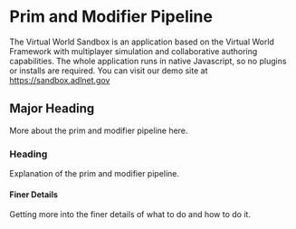 # Prim and Modifier Pipeline

The Virtual World Sandbox is an application based on the Virtual World Framework with multiplayer simulation and collaborative authoring capabilities. The whole application runs in native Javascript, so no plugins or installs are required. You can visit our demo site at https://sandbox.adlnet.gov

## Major Heading

More about the prim and modifier pipeline here.

### Heading

Explanation of the prim and modifier pipeline.

#### Finer Details

Getting more into the finer details of what to do and how to do it.

